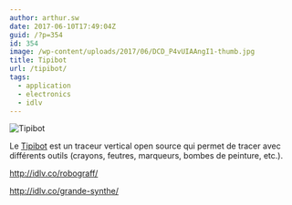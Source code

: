 ```yaml
---
author: arthur.sw
date: 2017-06-10T17:49:04Z
guid: /?p=354
id: 354
image: /wp-content/uploads/2017/06/DCD_P4vUIAAngI1-thumb.jpg
title: Tipibot
url: /tipibot/
tags:
  - application
  - electronics
  - idlv
---
```


![Tipibot](/wp-content/uploads/2017/06/DCD_P4vUIAAngI1.jpg)

Le [Tipibot](http://idlv.co/tipibot/) est un traceur vertical open source qui permet de tracer avec différents outils (crayons, feutres, marqueurs, bombes de peinture, etc.).

http://idlv.co/robograff/

http://idlv.co/grande-synthe/